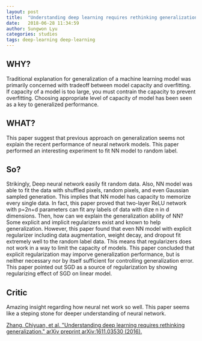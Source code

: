 ```yaml
---
layout: post
title:  "Understanding deep learning requires rethinking generalization"
date:   2018-06-28 11:34:59
author: Sungwon Lyu
categories: studies
tags: deep-learning deep-learning
---
```

## WHY? 
Traditional explanation for generalization of a machine learning model was primarily concerned with tradeoff between model capacity and overfitting. If capacity of a model is too large, you must contrain the capacity to prevent overfitting. Choosing appropriate level of capacity of model has been seen as a key to generalized performance.

## WHAT?
This paper suggest that previous approach on generalization seems not explain the recent performance of neural network models. This paper performed an interesting experiment to fit NN model to random label. 

## So?
Strikingly, Deep neural network easily fit random data. Also, NN model was able to fit the data with shuffled pixels, random pixels, and even Gaussian sampled generation. This implies that NN model has capacity to memorize every single data. In fact, this paper proved that two-layer ReLU network with p=2n+d parameters can fit any labels of data with dize n in d dimensions. Then, how can we explain the generalization ability of NN? Some explicit and implicit regularizers exist and known to help generalization. However, this paper found that even NN model with explicit regularizer including data augmentation, weight decay, and dropout fit extremely well to the random label data. This means that regularizers does not work in a way to limit the capacity of models. This paper concluded that explicit regularization may imporve generalization performance, but is neither necessary nor by itself sufficient for controlling generalization error. This paper pointed out SGD as a source of regularization by showing regularizing effect of SGD on linear model. 

## Critic
Amazing insight regarding how neural net work so well. This paper seems like a steping stone for deeper understanding of neural network. 

[Zhang, Chiyuan, et al. "Understanding deep learning requires rethinking generalization." arXiv preprint arXiv:1611.03530 (2016).](https://arxiv.org/abs/1611.03530)